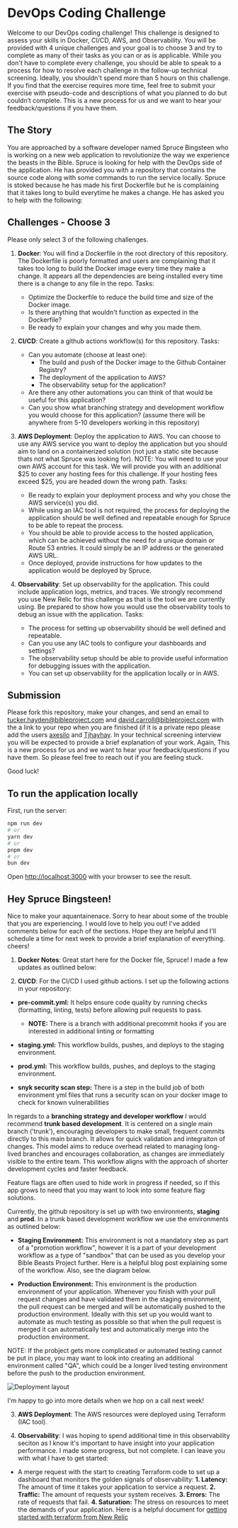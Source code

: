 # DevOps Coding Challenge

Welcome to our DevOps coding challenge! This challenge is designed to assess your skills in Docker, CI/CD, AWS, and Observability. You will be provided with 4 unique challenges and your goal is to choose 3 and try to complete as many of their tasks as you can or as is applicable. While you don't have to complete every challenge, you should be able to speak to a process for how to resolve each challenge in the follow-up technical screening.  Ideally, you shouldn't spend more than 5 hours on this challenge. If you find that the exercise requires more time, feel free to submit your exercise with pseudo-code and descriptions of what you planned to do but couldn’t complete.  This is a new process for us and we want to hear your feedback/questions if you have them.

## The Story

You are approached by a software developer named Spruce Bingsteen who is working on a new web application to revolutionize the way we experience the beasts in the Bible. Spruce is looking for help with the DevOps side of the application. He has provided you with a repository that contains the source code along with some commands to run the service locally. Spruce is stoked because he has made his first Dockerfile but he is complaining that it takes long to build everytime he makes a change. He has asked you to help with the following:

## Challenges - Choose 3

Please only select 3 of the following challenges.
1. **Docker**: You will find a Dockerfile in the root directory of this repository. The Dockerfile is poorly formatted and users are complaining that it takes too long to build the Docker image every time they make a change. It appears all the dependencies are being installed every time there is a change to any file in the repo.
Tasks:
    - Optimize the Dockerfile to reduce the build time and size of the Docker image.
    - Is there anything that wouldn't function as expected in the Dockerfile?
    - Be ready to explain your changes and why you made them.

2. **CI/CD**: Create a github actions workflow(s) for this repository.
Tasks:
    - Can you automate (choose at least one):
        - The build and push of the Docker image to the Github Container Registry?
        - The deployment of the application to AWS?
        - The observability setup for the application?
    - Are there any other automations you can think of that would be useful for this application?
    - Can you show what branching strategy and development workflow you would choose for this application? (assume there will be anywhere from 5-10 developers working in this repository)

3. **AWS Deployment**: Deploy the application to AWS. You can choose to use any AWS service you want to deploy the application but you should aim to land on a containerized solution (not just a static site because thats not what Spruce was looking for). NOTE: You will need to use your own AWS account for this task.  We will provide you with an additional $25 to cover any hosting fees for this challenge. If your hosting fees exceed $25, you are headed down the wrong path.
Tasks:
    - Be ready to explain your deployment process and why you chose the AWS service(s) you did.
    - While using an IAC tool is not required, the process for deploying the application should be well defined and repeatable enough for Spruce to be able to repeat the process.
    - You should be able to provide access to the hosted application, which can be achieved without the need for a unique domain or Route 53 entries. It could simply be an IP address or the generated AWS URL.
    - Once deployed, provide instructions for how updates to the application would be deployed by Spruce.

4. **Observability**: Set up observability for the application. This could include application logs, metrics, and traces. We strongly recommend you use New Relic for this challenge as that is the tool we are currently using. Be prepared to show how you would use the observability tools to debug an issue with the application. Tasks:
    - The process for setting up observability should be well defined and repeatable.
    - Can you use any IAC tools to configure your dashboards and settings?
    - The observability setup should be able to provide useful information for debugging issues with the application.
    - You can set up observability for the application locally or in AWS.

## Submission

Please fork this repository, make your changes, and send an email to tucker.hayden@bibleproject.com and david.carroll@bibleproject.com with the a link to your repo when you are finished (if it is a private repo please add the users [axesilo](https://github.com/axesilo) and [Tjhayhay](https://github.com/Tjhayhay). In your technical screening interview you will be expected to provide a brief explanation of your work.  Again, This is a new process for us and we want to hear your feedback/questions if you have them. So please feel free to reach out if you are feeling stuck.

Good luck!

## To run the application locally

First, run the server:

```bash
npm run dev
# or
yarn dev
# or
pnpm dev
# or
bun dev
```

Open [http://localhost:3000](http://localhost:3000) with your browser to see the result.


## Hey Spruce Bingsteen!

Nice to make your aquantainenace. Sorry to hear about some of the trouble that you are experiencing. I would love to help you out! I've added comments below for each of the sections. Hope they are helpful and I'll schedule a time for next week to provide a brief explanation of everything. cheers!

1. **Docker Notes**:
Great start here for the Docker file, Spruce! I made a few updates as outlined below:


2. **CI/CD**:
For the CI/CD I used github actions. I set up the following actions in your repository:

- **pre-commit.yml:** It helps ensure code quality by running checks (formatting, linting, tests) before allowing pull requests to pass.
    - **NOTE:** There is a branch with additional precommit hooks if you are interested in additional linting or formatting

- **staging.yml:** This workflow builds, pushes, and deploys to the staging environment.

- **prod.yml:** This workflow builds, pushes, and deploys to the staging environment.

- **snyk security scan step:** There is a step in the build job of both environment yml files that runs a security scan on your docker image to check for known vulnerabilities


In regards to a **branching strategy and developer workflow** I would recommend **trunk based development**. It is centered on a single main branch ('trunk'), encouraging developers to make small, frequent commits directly to this main branch. It allows for quick validation and integraiton of changes. This model aims to reduce overhead related to managing long-lived branches and encourages collaboration, as changes are immediately visible to the entire team. This workflow aligns with the approach of shorter development cycles and faster feedback.

Feature flags are often used to hide work in progress if needed, so if this app grows to need that you may want to look into some feature flag solutions.

Currently, the github repository is set up with two environments, **staging** and **prod**. In a trunk based development workflow we use the environments as outlined below:

- **Staging Environment:** This environment is not a mandatory step as part of a "promotion workflow", however it is a part of your development workflow as a type of "sandbox" that can be used as you develop your Bible Beasts Project further. Here is a helpful blog post explaining some of the workflow. Also, see the diagram below.

- **Production Environment:** This environment is the production environment of your application. Whenever you finish with your pull request changes and have validated them in the staging environment, the pull request can be merged and will be automatically pushed to the production environment. Ideally with this set up you would want to automate as much testing as possible so that when the pull request is merged it can automatically test and automatically merge into the production environment.

NOTE: If the probject gets more complicated or automated testing cannot be put in place, you may want to look into creating an additional environment called "QA", which could be a longer lived testing environment before the push to the production environment.

![Deployment layout](https://jhall.io/images/staging-trunk.png)

I'm happy to go into more details when we hop on a call next week!

3. **AWS Deployment**:
The AWS resources were deployed using Terraform (IAC tool).



4. **Observability**:
I was hoping to spend additional time in this observability seciton as I know it's important to have insight into your application performance. I made some progress, but not complete. I can leave you with what I have to get started:

- A merge request with the start to creating Terraform code to set up a dashboard that monitors the golden signals of observability:
    **1. Latency:** The amount of time it takes your application to service a request.
    **2. Traffic:** The amount of requests your system receives.
    **3. Errors:** The rate of requests that fail.
    **4. Saturation:** The stress on resources to meet the demands of your application.
    Here is a helpful document for [getting started with terraform from New Relic](https://docs.newrelic.com/docs/more-integrations/terraform/terraform-intro/)
